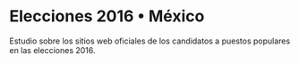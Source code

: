 Elecciones 2016 • México
===

Estudio sobre los sitios web oficiales de los candidatos a puestos populares en las elecciones 2016.
